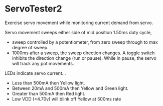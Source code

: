 # ServoTester2

Exercise servo movement while monitoring current demand from servo.

Servo movement sweeps either side of mid position 1.50ms duty cycle,
- sweep controlled by a potentiometer, from zero sweep through to max degree of sweep.
- 1000ms after a sweep, the sweep direction changes. 
A toggle switch inhibits the direction change (run or pause).
 While in pause, the servo will track any pot movements.

LEDs indicate servo current...
- Less than 500mA then Yellow light.
- Between 20mA and 500mA then Yellow and Green light.
- Greater than 500mA then Red light.
- Low VDD (<4.70v) will blink off Yellow at 500ms rate
